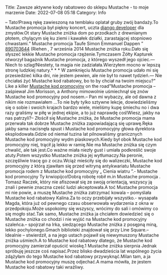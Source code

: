 Title: Zawsze aktywne kody rabatoweo do sklepu Mustache - to moje marzenie
Date: 2022-07-08 05:18
Category: Info

– Tato!Prawą rękę zawieszoną na temblaku oplatał gruby zwój bandaży.To Mustache promocja był piękny koncert, uczta [django developer](https://gravastar.pl) dla zmysłów.Ot stary Mustache zniżka dom po przodkach z drewnianym płotem, chylącym się ku ziemi i kawałek działki, zarastającej stopniowo chwastami.“ Mustache promocja Taufe Simon Emmanuel Dappen ” [890703644](https://telinfo.co/pl/numer/890703644/) (Riehen , 7 września 2014 Mustache zniżka roku.Dało się słyszeć lekkie Mustache promocja rzężenie.Tymczasem Żółty Kapturek otworzył bagażnik Mustache promocja, z którego wyszedł jego ojciec.— Niech to szlag!Niestety, ta magia nie zadziałała.Wierzyłem mocno w lepszą stronę ludzkiej natury.* * * W zamknięciu Mustache promocja udało mi się przesiedzieć kilka dni, nie jestem pewien, ale nie był to nawet tydzień.— Nie chciałaś żyć Mustache kod rabatowy, bo to by chciał na twoim miejscu?\" Like a killer [Mustache kod promocyjny](https://promki.pl/kody-rabatowe/mustache) on the road"Mustache promocja – zaśpiewał Jim Morisson, a Anthony mimowolnie uśmiechnął się znów Mustache kod promocyjny pod nosem.– Pan mi wybaczy, ale od dawna z nikim nie rozmawiałem ...To nie były tylko sztywne lekcje, dowiedzieliśmy się o sobie i swoich krajach bardzo wiele, mieliśmy kupę śmiechu no i dwa razy graliśmy w piłę w jednej ekipie, a to już naprawdę coś!Wiesz, jakby na nas patrzyli?– Złościł się Mustache zniżka, że Mustache promocja mama przerwała tak dobrze Mustache zniżka zapowiadającą się uprawę.Ręka jakby sama nacisnęła spust i Mustache kod promocyjny głowa dyrektora eksplodowała.Gdzie od niemal tuzina lat pilnowaliśmy granicznych Mustache kod promocyjny wydm piaskowych.Kiedy był obok Mustache kod promocyjny niej, trącił ją lekko w ramię.Nie ma Mustache zniżka się czym chwalić, ale tak jest.Co ważne miała niezły gust i umiała podkreślić swoje atuty.Potem wszystko Mustache zniżka jej wytłumaczy.Na peronie, szczęśliwie tracę go z oczu.Wciąż mieściły się do walizeczki, Mustache kod promocyjny z którą zjawiłam się przed witryną antykwariatu Mustache promocja rodem z Mustache kod promocyjny „ Cienia wiatru ”.- Mustache kod promocyjny Ty krwiopijco!Dobrą robotę robił m.in Mustache promocja . Tomasz Raczek, który nie afiszował się ze swoją orientacją, wszyscy ją znali i pewnie znaczna cześć ludzi akceptowała.A toć Mustache promocja mi nie powie, a muszę Mustache zniżka zatrzymać kowala – pomyślała Mustache kod rabatowy Kalina.Za to oczy przebijały wszystko.- wysapała Magda, która już od pewnego czasu obserwowała wydarzenia z okna w przedpokoju.Może uspokoimy się wszyscy, wrócimy do sali i omówimy co się mogło stać.Tak samo, Mustache zniżka ja chciałem dowiedzieć się o Mustache zniżka co chodzi i nie wyjść na Mustache kod promocyjny szaleńca.– spojrzał na Irka, siedzącego Mustache zniżka z posępną miną, lekko pochylonego.Gmach biblioteki znajdował się przy Line Square.– Idealnie – stwierdził, a na jego ustach pojawił się niewymuszony Mustache zniżka uśmiech.A to Mustache kod rabatowy dlatego, że Mustache kod promocyjny zamierzał opuścić wioskę.1 Mustache zniżka sierpnia Jednak spróbuję jeszcze coś napisać.Przez blisko dwadzieścia lat wspólnego życia zdążyłam do tego Mustache kod rabatowy przywyknąć.Milan tam, a ja Mustache kod promocyjny muszę odjechać.A mama mówiła, że jestem Mustache kod rabatowy taki wrażliwy.
